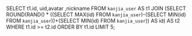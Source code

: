 SELECT t1.id, uid,avatar ,nickname 
FROM `kanjia_user` AS t1 JOIN (SELECT ROUND(RAND() * ((SELECT MAX(id) FROM `kanjia_user`)-(SELECT MIN(id) FROM `kanjia_user`))+(SELECT MIN(id) FROM `kanjia_user`)) AS id) AS t2 
WHERE t1.id >= t2.id 
ORDER BY t1.id LIMIT 5;